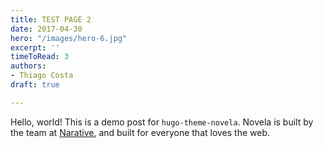 ```yaml
---
title: TEST PAGE 2
date: 2017-04-30
hero: "/images/hero-6.jpg"
excerpt: ''
timeToRead: 3
authors:
- Thiago Costa
draft: true

---
```

Hello, world! This is a demo post for `hugo-theme-novela`. Novela is built by the team at [Narative](https://narative.co), and built for everyone that loves the web.